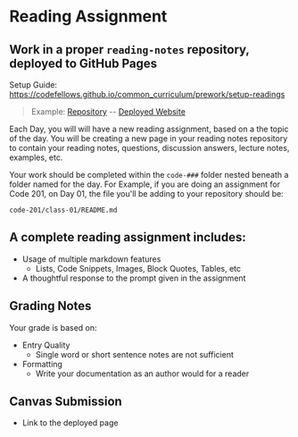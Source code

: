 # Reading Assignment

## Work in a proper `reading-notes` repository, deployed to GitHub Pages

Setup Guide: <https://codefellows.github.io/common_curriculum/prework/setup-readings>

> Example: [Repository](https://github.com/codefellows/reading-notes) -- [Deployed Website](https://codefellows.github.io/reading-notes)

Each Day, you will will have a new reading assignment, based on a the topic of the day. You will be creating a new page in your reading notes repository to contain your reading notes, questions, discussion answers, lecture notes, examples, etc.

Your work should be completed within the `code-###` folder nested beneath a folder named for the day. For Example, if you are doing an assignment for Code 201, on Day 01, the file you'll be adding to your repository should be:

    code-201/class-01/README.md

## A complete reading assignment includes:

- Usage of multiple markdown features
  - Lists, Code Snippets, Images, Block Quotes, Tables, etc
- A thoughtful response to the prompt given in the assignment

## Grading Notes

Your grade is based on:

- Entry Quality
  - Single word or short sentence notes are not sufficient
- Formatting
  - Write your documentation as an author would for a reader

## Canvas Submission

- Link to the deployed page
